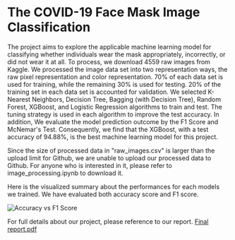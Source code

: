 # The COVID-19 Face Mask Image Classification
The project aims to explore the applicable machine learning model for classifying whether individuals wear the mask appropriately, incorrectly, or did not wear it at all. To process, we download 4559 raw images from Kaggle. We processed the image data set into two representation ways, the raw pixel representation and color representation.  70\% of each data set is used for training, while the remaining 30\% is used for testing. 20\% of the training set in each data set is accounted for validation. We selected K-Nearest Neighbors, Decision Tree, Bagging (with Decision Tree), Random Forest, XGBoost, and Logistic Regression algorithms to train and test. The tuning strategy is used in each algorithm to improve the test accuracy. In addition, We evaluate the model prediction outcome by the F1 Score and McNemar's Test. Consequently, we find that the XGBoost, with a test accuracy of 94.88\%, is the best machine learning model for this project.

Since the size of processed data in "raw_images.csv" is larger than the upload limit for Github, we are unable to upload our processed data to Github. For anyone who is interested in it, please refer to image_processing.ipynb to download it.

Here is the visualized summary about the performances for each models we trained. We have evaluated both accuracy score and F1 score.

![Accuracy vs  F1 Score](https://user-images.githubusercontent.com/44512502/144944432-035e0a8d-73f8-43e5-b547-03307946b595.png)

For full details about our project, please reference to our report. [Final report.pdf](https://github.com/Szhang577/STAT_451_Final_Project/files/7664448/Final.report.pdf)
